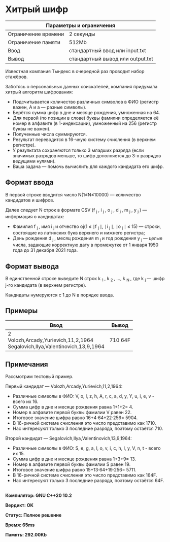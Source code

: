 <!DOCTYPE html>
  <head>
      <h1> Хитрый шифр </h1>
  </head>
  <body>
		<table>
    	<thead>
				<tr>
					<th colspan="2"> Параметры и ограничения </th>
				</tr>
    	</thead>
    	<tbody>
				<tr>
					<td> Ограничение времени </td>
					<td> 2 секунды </td>
        </tr>
				<tr>
					<td> Ограничение памяти </td>
					<td> 512Mb </td>
        </tr>
				<tr>
					<td> Ввод </td>
					<td> стандартный ввод или input.txt </td>
        </tr>
				<tr>
					<td> Вывод </td>
					<td> стандартный вывод или output.txt </td>
        </tr>
    	</tbody>
		</table>
  <p> Известная компания Тындекс в очередной раз проводит набор стажёров. </p>
  <p> Заботясь о персональных данных соискателей, компания придумала хитрый алгоритм шифрования: <br>
  <ul>
    <li> Подсчитывается количество различных символов в ФИО (регистр важен, А и а — разные символы). </li>
    <li> Берётся сумма цифр в дне и месяце рождения, умноженная на 64. </li>
    <li> Для первой (по позиции в слове) буквы фамилии определяется её номер в алфавите (в 1-индексации), умноженный на 256 (регистр буквы не важен). </li>
    <li> Полученные числа суммируются. </li>
    <li> Результат переводится в 16-чную систему счисления (в верхнем регистре). </li>
    <li> У результата сохраняются только 3 младших разряда (если значимых разрядов меньше, то шифр дополняется до 3-х разрядов ведущими нулями). </li>
    <li> Ваша задача — помочь вычислить для каждого кандидата его шифр. </li>
   </ul>
  </p>
  <h2> Формат ввода </h2>
  <p> В первой строке вводится число N(1≤N≤10000) — количество кандидатов и шифров. </p>
  <p> Далее следует N строк в формате CSV (f <sub> j </sub>, i <sub> j </sub>, o <sub> j </sub>, d <sub> j </sub>, m <sub> j </sub>, y <sub> j </sub>) — информация о кандидатах: <br>
  <ul>
    <li> Фамилия f <sub> j </sub>, имя i <sub> j </sub> и отчество oj(1 ≤ ∣f <sub> j </sub>∣, ∣i <sub> j </sub>∣, ∣o <sub> j </sub>∣ ≤ 15) — строки, состоящие из латинских букв верхнего и нижнего регистра; </li>
    <li> День рождения d <sub> j </sub>, месяц рождения m <sub> j </sub> и год рождения y <sub> j </sub> — целые числа, задающие корректную дату в промежутке от 1 января 1950 года до 31 декабря 2021 года. </li>
   </ul>
    <h2> Формат вывода </h2>
		<p> В единственной строке выведите N строк k <sub> 1 </sub>, k <sub> 2 </sub>, …, k <sub> N </sub>, где k <sub> j </sub> — шифр j-го кандидата (в верхнем регистре). </p>
    <p> Кандидаты нумеруются с 1 до N в порядке ввода. </p>
		<h2> Примеры </h2>
		<table>
    	<thead>
				<tr>
					<th> Ввод </th> <th> Вывод </th>
				</tr>
    	</thead>
    	<tbody>
				<tr>
					<td> 2 <br>
               Volozh,Arcady,Yurievich,11,2,1964 <br>
               Segalovich,Ilya,Valentinovich,13,9,1964 </td>
					<td> 710 64F </td>
        </tr>
    	</tbody>
		</table>
    <h2> Примечания </h2>
    <p> Рассмотрим тестовый пример. </p>
    <p> Первый кандидат — Volozh,Arcady,Yurievich,11,2,1964: <br>
    <ul>
      <li> Различные символы в ФИО: V, o, l, z, h, A, r, c, a, d, y, Y, u, i, e, v - всего их 16. </li>
      <li> Сумма цифр в дне и месяце рождения равна 1+1+2= 4. </li>
      <li> Номер в алфавите первой буквы фамилии V равен 22. </li>
      <li> Итоговое значение шифра равно 16+4⋅64+22⋅256= 5904. </li>
      <li> В 16-ричной системе счисления это число представимо как 1710. </li>
      <li> Нас интересуют только 3 последние разряда, поэтому остаётся 710. </li>
    </ul>
    </p>
    <p> Второй кандидат — Segalovich,Ilya,Valentinovich,13,9,1964: <br>
    <ul>
      <li> Различные символы в ФИО: S, e, g, a, l, o, v, i, c, h, I, y, V, n, t - всего их 15. </li>
      <li> Сумма цифр в дне и месяце рождения равна 1+3+9= 13. </li>
      <li> Номер в алфавите первой буквы фамилии S равен 19. </li>
      <li> Итоговое значение шифра равно 15+13⋅64+19⋅256= 5711. </li>
      <li> В 16-ричной системе счисления это число представимо как 164F. </li>
      <li> Нас интересуют только 3 последние разряда, поэтому остаётся 64F. </li>
    </ul>
    </p>
		<h2> </h2>
	<p><b> Компилятор: GNU C++20 10.2 </b></p>
	<p><b> Вердикт: OK </b></p>
	<p><b> Статус: Полное решение </b></p>
	<p><b> Время: 65ms </b></p>
	<p><b> Память: 292.00Kb </b></p>
  </body>
</html>	
